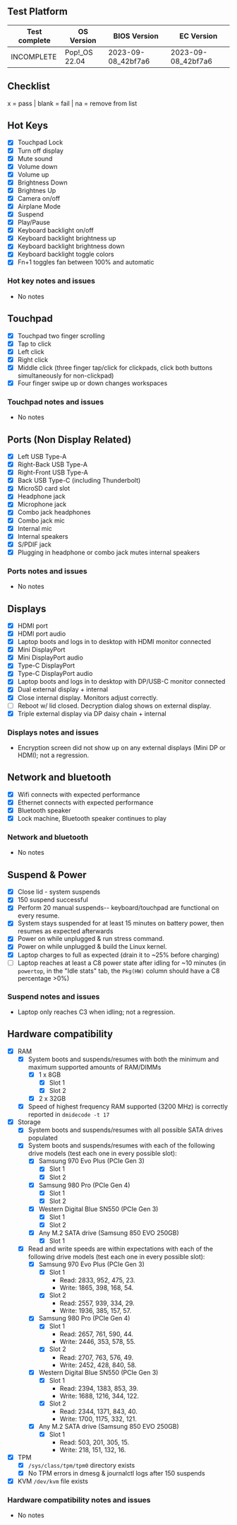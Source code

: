 ## Test Platform

| Test complete | OS Version     | BIOS Version        | EC Version          |
| ------------- | -------------- | ------------------- | ------------------- |
| INCOMPLETE    | Pop!\_OS 22.04 | 2023-09-08\_42bf7a6 | 2023-09-08\_42bf7a6 |

## Checklist
x = pass | blank = fail | na = remove from list

## Hot Keys

- [X] Touchpad Lock
- [X] Turn off display
- [X] Mute sound
- [X] Volume down
- [X] Volume up
- [X] Brightness Down
- [X] Brightnes Up
- [X] Camera on/off
- [X] Airplane Mode
- [X] Suspend
- [X] Play/Pause
- [X] Keyboard backlight on/off
- [X] Keyboard backlight brightness up
- [X] Keyboard backlight brightness down
- [X] Keyboard backlight toggle colors
- [X] Fn+1 toggles fan between 100% and automatic

### Hot key notes and issues

- No notes

## Touchpad

- [X] Touchpad two finger scrolling 
- [X] Tap to click
- [X] Left click
- [X] Right click
- [X] Middle click (three finger tap/click for clickpads, click both buttons simultaneously for non-clickpad)
- [X] Four finger swipe up or down changes workspaces

### Touchpad notes and issues

- No notes

## Ports (Non Display Related)

- [X] Left USB Type-A
- [X] Right-Back USB Type-A
- [X] Right-Front USB Type-A
- [X] Back USB Type-C (including Thunderbolt)
- [X] MicroSD card slot
- [X] Headphone jack
- [X] Microphone jack
- [X] Combo jack headphones
- [X] Combo jack mic
- [X] Internal mic
- [X] Internal speakers
- [X] S/PDIF jack
- [X] Plugging in headphone or combo jack mutes internal speakers

### Ports notes and issues

- No notes

## Displays

- [X] HDMI port
- [X] HDMI port audio
- [X] Laptop boots and logs in to desktop with HDMI monitor connected
- [X] Mini DisplayPort
- [X] Mini DisplayPort audio
- [X] Type-C DisplayPort
- [X] Type-C DisplayPort audio
- [X] Laptop boots and logs in to desktop with DP/USB-C monitor connected
- [X] Dual external display + internal
- [X] Close internal display. Monitors adjust correctly.
- [ ] Reboot w/ lid closed. Decryption dialog shows on external display.
- [X] Triple external display via DP daisy chain + internal

### Displays notes and issues

- Encryption screen did not show up on any external displays (Mini DP or HDMI); not a regression.

## Network and bluetooth

- [X] Wifi connects with expected performance
- [X] Ethernet connects with expected performance
- [X] Bluetooth speaker
- [X] Lock machine, Bluetooth speaker continues to play

### Network and bluetooth

- No notes

## Suspend & Power

- [X] Close lid - system suspends
- [X] 150 suspend successful
- [X] Perform 20 manual suspends-- keyboard/touchpad are functional on every resume.
- [X] System stays suspended for at least 15 minutes on battery power, then resumes as expected afterwards
- [X] Power on while unplugged & run stress command.
- [X] Power on while unplugged & build the Linux kernel.
- [X] Laptop charges to full as expected (drain it to ~25% before charging)
- [ ] Laptop reaches at least a C8 power state after idling for ~10 minutes (in `powertop`, in the "Idle stats" tab, the `Pkg(HW)` column should have a C8 percentage >0%)

### Suspend notes and issues

- Laptop only reaches C3 when idling; not a regression.

## Hardware compatibility

- [X] RAM
    - [X] System boots and suspends/resumes with both the minimum and maximum supported amounts of RAM/DIMMs
        - [X] 1 x 8GB
            - [X] Slot 1
            - [X] Slot 2
        - [X] 2 x 32GB
    - [X] Speed of highest frequency RAM supported (3200 MHz) is correctly reported in `dmidecode -t 17`
- [X] Storage
    - [X] System boots and suspends/resumes with all possible SATA drives populated
    - [X] System boots and suspends/resumes with each of the following drive models (test each one in every possible slot):
        - [X] Samsung 970 Evo Plus (PCIe Gen 3)
            - [X] Slot 1
            - [X] Slot 2
        - [X] Samsung 980 Pro (PCIe Gen 4)
            - [X] Slot 1
            - [X] Slot 2
        - [X] Western Digital Blue SN550 (PCIe Gen 3)
            - [X] Slot 1
            - [X] Slot 2
        - [X] Any M.2 SATA drive (Samsung 850 EVO 250GB)
            - [X] Slot 1
    - [X] Read and write speeds are within expectations with each of the following drive models (test each one in every possible slot):
        - [X] Samsung 970 Evo Plus (PCIe Gen 3)
            - [X] Slot 1
                - Read: 2833, 952, 475, 23.
                - Write: 1865, 398, 168, 54.
            - [X] Slot 2
                - Read: 2557, 939, 334, 29.
                - Write: 1936, 385, 157, 57.
        - [X] Samsung 980 Pro (PCIe Gen 4)
            - [X] Slot 1
                - Read: 2657, 761, 590, 44.
                - Write: 2446, 353, 578, 55.
            - [X] Slot 2
                - Read: 2707, 763, 576, 49.
                - Write: 2452, 428, 840, 58.
        - [X] Western Digital Blue SN550 (PCIe Gen 3)
            - [X] Slot 1
                - Read: 2394, 1383, 853, 39.
                - Write: 1688, 1216, 344, 122.
            - [X] Slot 2
                - Read: 2344, 1371, 843, 40.
                - Write: 1700, 1175, 332, 121.
        - [X] Any M.2 SATA drive (Samsung 850 EVO 250GB)
            - [X] Slot 1
                - Read: 503, 201, 305, 15.
                - Write: 218, 151, 132, 16.
- [X] TPM
    - [X] `/sys/class/tpm/tpm0` directory exists
    - [X] No TPM errors in dmesg & journalctl logs after 150 suspends
- [X] KVM `/dev/kvm` file exists

### Hardware compatibility notes and issues

- No notes
